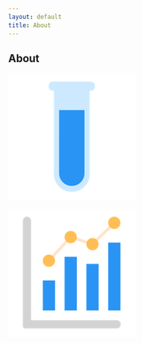 ```yaml
---
layout: default
title: About
---
```


## About

![](https://raw.githubusercontent.com/ltindale/jekyll-now/master/images/test-tube.png)

![](https://raw.githubusercontent.com/ltindale/jekyll-now/master/images/statistics-graph.png)


